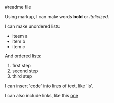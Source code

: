#readme file

Using markup, I can make words **bold** or *italicized*.

I can make unordered lists:
- iteem a
- item b
- item c

And ordered lists:
1. first step
2. second step
3. third step

I can insert 'code' into lines of text, like 'ls'.

I can also include links, like this [one](http://coursera.com)
